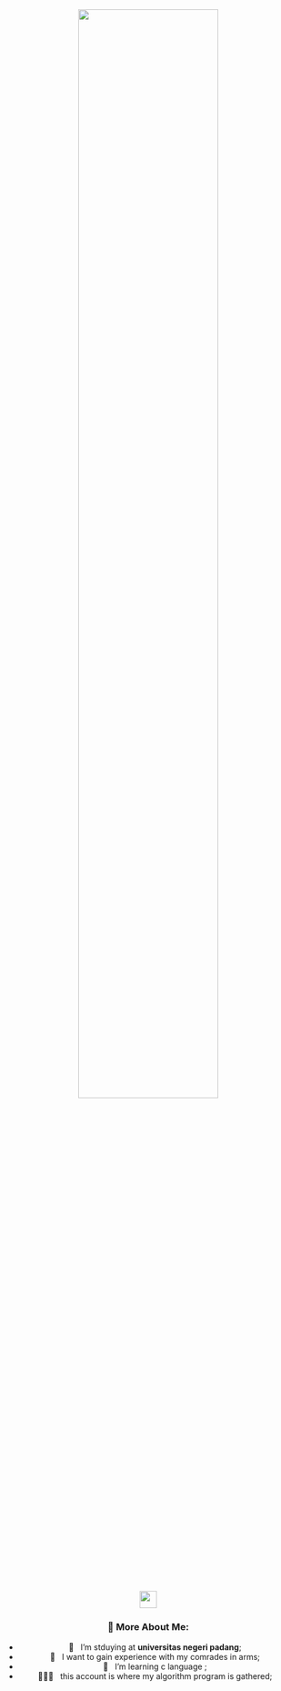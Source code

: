<div align="center">

<img src="https://readme-typing-svg.demolab.com?font=Inconsolata&weight=500&size=50&duration=4000&pause=300&color=A7A459&center=true&vCenter=true&multiline=true&repeat=false&random=false&width=1300&height=140&lines=Hello+hello;I'm+bunga%2C+a+tech+goblin+and+magical+girl+wannabe+%E2%9C%A9" width="70%" />
<br><br><h2> <img src="https://emojis.slackmojis.com/emojis/images/1588315024/8823/hyperkitty.gif?1588315024" width="30" /
<pre>

  ### 🧐 More About Me:

- 🔭 &nbsp; I’m stduying at **universitas negeri padang**;
- 🤝 &nbsp; I want to gain experience with my comrades in arms;
- 🌱 &nbsp; I’m learning c language ; 
- 👨🏻‍💻 &nbsp; this account is where my algorithm program is gathered;
<br>

